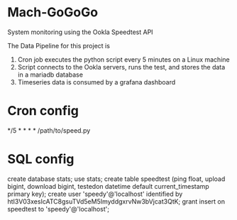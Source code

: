 # Mach-GoGoGo
System monitoring using the Ookla Speedtest API

The Data Pipeline for this project is
1. Cron job executes the python script every 5 minutes on a Linux machine
2. Script connects to the Ookla servers, runs the test, and stores the data in a mariadb database
3. Timeseries data is consumed by a grafana dashboard

# Cron config
*/5     *       *       *       *       /path/to/speed.py

# SQL config
create database stats;
use stats;
create table speedtest (ping float, upload bigint, download bigint, testedon datetime default current_timestamp primary key);
create user 'speedy'@'localhost' identified by htI3V03xesIcATC8gsuTVd5eM5ImyddgxrvNw3bVjcat3QtK;
grant insert on speedtest to 'speedy'@'localhost';

